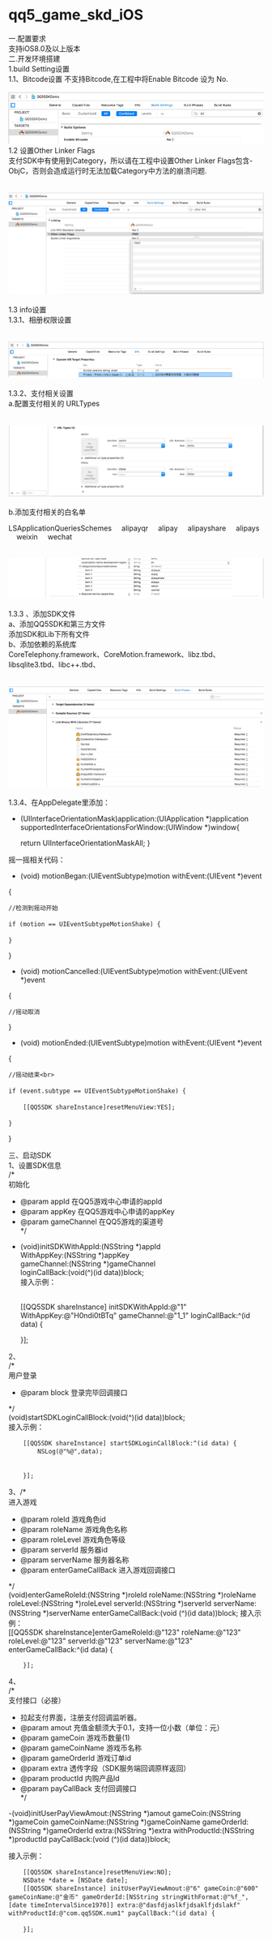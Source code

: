 # qq5_game_skd_iOS
一.配置要求<br>
支持iOS8.0及以上版本<br>
二.开发环境搭建<br>
1.build Setting设置<br>
1.1、Bitcode设置 不支持Bitcode,在工程中将Enable Bitcode 设为 No.<br>
<br>
![](https://github.com/qq5/qq5_game_skd_iOS/blob/master/images/Bitcode.png)
<br>
1.2 设置Other Linker Flags<br>
支付SDK中有使用到Category，所以请在工程中设置Other Linker Flags包含-ObjC，否则会造成运行时无法加载Category中方法的崩溃问题.<br>
<br>
<br>
![](https://github.com/qq5/qq5_game_skd_iOS/blob/master/images/Flags.png)
<br>
<br>
1.3 info设置<br>
1.3.1、相册权限设置<br>
<br>
<br>
![](https://github.com/qq5/qq5_game_skd_iOS/blob/master/images/相册权限.png)
<br>
<br>
1.3.2、支付相关设置<br>
a.配置支付相关的 URLTypes<br>
<br>
<br>
![](https://github.com/qq5/qq5_game_skd_iOS/blob/master/images/pay.png)
<br>
<br>
b.添加支付相关的白名单<br>

<key>LSApplicationQueriesSchemes</key>
<array>
    <string>alipayqr</string>
    <string>alipay</string>
    <string>alipayshare</string>
    <string>alipays</string>
    <string>weixin</string>
    <string>wechat</string>
</array><br>
<br>
<br>
![](https://github.com/qq5/qq5_game_skd_iOS/blob/master/images/白名单.png)
<br>
<br>
1.3.3 、添加SDK文件<br>
a、添加QQ5SDK和第三方文件<br>
添加SDK和Lib下所有文件<br>
b、添加依赖的系统库<br>
CoreTelephony.framework、CoreMotion.framework、libz.tbd、libsqlite3.tbd、libc++.tbd、<br>
<br>
<br>
![](https://github.com/qq5/qq5_game_skd_iOS/blob/master/images/framework.png)
<br>
<br>
1.3.4、在AppDelegate里添加：<br>
- (UIInterfaceOrientationMask)application:(UIApplication *)application supportedInterfaceOrientationsForWindow:(UIWindow *)window{<br>
    
    return UIInterfaceOrientationMaskAll;
}<br>



摇一摇相关代码：<br>
- (void) motionBegan:(UIEventSubtype)motion withEvent:(UIEvent *)event<br>

{<br>
    
    //检测到摇动开始
    
    if (motion == UIEventSubtypeMotionShake) {
        
    }
    
}<br>

- (void) motionCancelled:(UIEventSubtype)motion withEvent:(UIEvent *)event<br>

{<br>
    
    //摇动取消
    
}<br>

- (void) motionEnded:(UIEventSubtype)motion withEvent:(UIEvent *)event<br>

{<br>
    
    //摇动结束<br>
    
    if (event.subtype == UIEventSubtypeMotionShake) {
        
        [[QQ5SDK shareInstance]resetMenuView:YES];
        
    }
    
}<br>

三、启动SDK<br>
1、设置SDK信息<br>
/*<br>
 初始化<br>
 * @param appId 在QQ5游戏中心申请的appId<br>
 * @param appKey 在QQ5游戏中心申请的appKey<br>
 * @param gameChannel 在QQ5游戏的渠道号<br>
 */<br>

- (void)initSDKWithAppId:(NSString *)appId<br>
              WithAppKey:(NSString *)appKey<br>
             gameChannel:(NSString *)gameChannel<br>
           loginCallBack:(void(^)(id data))block;<br>
接入示例：<br><br>

    [[QQ5SDK shareInstance] initSDKWithAppId:@"1" WithAppKey:@"H0ndi0tBTq" gameChannel:@"1_1" loginCallBack:^(id data) {
        

    }];

2、<br>
/*<br>
 用户登录<br>
 * @param block 登录完毕回调接口<br>
 
 */<br>
(void)startSDKLoginCallBlock:(void(^)(id data))block;<br>
接入示例：<br>

        [[QQ5SDK shareInstance] startSDKLoginCallBlock:^(id data) {
            NSLog(@"%@",data);


        }];

3、/*<br>
 进入游戏<br>
 * @param roleId 游戏角色id<br>
 * @param roleName 游戏角色名称<br>
 * @param roleLevel 游戏角色等级<br>
 * @param serverId 服务器id<br>
 * @param serverName 服务器名称<br>
 * @param enterGameCallBack 进入游戏回调接口<br>
 
 */<br>
(void)enterGameRoleId:(NSString *)roleId roleName:(NSString *)roleName roleLevel:(NSString *)roleLevel serverId:(NSString *)serverId serverName:(NSString *)serverName enterGameCallBack:(void (^)(id data))block;
接入示例：<br>
        [[QQ5SDK shareInstance]enterGameRoleId:@"123" roleName:@"123" roleLevel:@"123" serverId:@"123" serverName:@"123" enterGameCallBack:^(id data) {


        }];

4、<br>
/*<br>
 支付接口（必接）<br>
 * 拉起支付界面，注册支付回调监听器。<br>
 * @param amout 充值金额须大于0.1，支持一位小数（单位：元）<br>
 * @param gameCoin 游戏币数量(1)<br>
 * @param gameCoinName 游戏币名称<br>
 * @param gameOrderId 游戏订单id<br>
 * @param extra 透传字段（SDK服务端回调原样返回）<br>
 * @param productId 内购产品Id<br>
 * @param payCallBack 支付回调接口<br>
 */<br>


-(void)initUserPayViewAmout:(NSString *)amout gameCoin:(NSString *)gameCoin gameCoinName:(NSString *)gameCoinName gameOrderId:(NSString *)gameOrderId extra:(NSString *)extra withProductId:(NSString *)productId payCallBack:(void (^)(id data))block;

接入示例：<br>

        [[QQ5SDK shareInstance]resetMenuView:NO];
        NSDate *date = [NSDate date];
        [[QQ5SDK shareInstance] initUserPayViewAmout:@"6" gameCoin:@"600" gameCoinName:@"金币" gameOrderId:[NSString stringWithFormat:@"%f_",[date timeIntervalSince1970]] extra:@"dasfdjaslkfjdsaklfjdslakf" withProductId:@"com.qq5SDK.num1" payCallBack:^(id data) {

        }];
